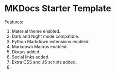 # MKDocs Starter Template

Features:

1. Material theme enabled..
2. Dark and Night mode compatible.
3. Python Markdown extensions enabled. 
4. Markdown Macros enabled.
5. Disqus added.
6. Social links added.
7. Extra CSS and JS scripts added.
8. 
